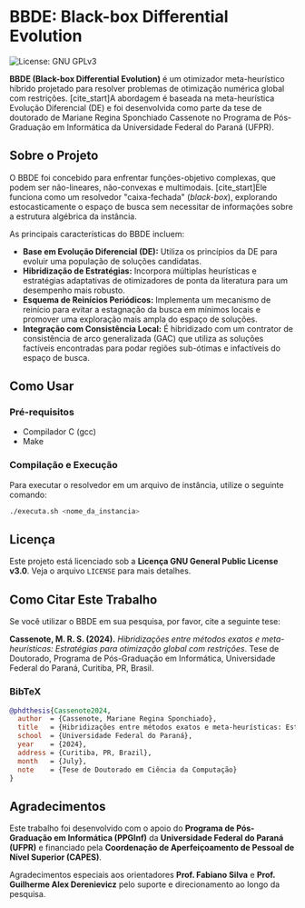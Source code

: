 # BBDE: Black-box Differential Evolution

![License: GNU GPLv3](https://img.shields.io/badge/License-GPLv3-blue.svg)

**BBDE (Black-box Differential Evolution)** é um otimizador meta-heurístico híbrido projetado para resolver problemas de otimização numérica global com restrições.  [cite_start]A abordagem é baseada na meta-heurística Evolução Diferencial (DE) e foi desenvolvida como parte da tese de doutorado de Mariane Regina Sponchiado Cassenote no Programa de Pós-Graduação em Informática da Universidade Federal do Paraná (UFPR). 

## Sobre o Projeto

O BBDE foi concebido para enfrentar funções-objetivo complexas, que podem ser não-lineares, não-convexas e multimodais.  [cite_start]Ele funciona como um resolvedor "caixa-fechada" (*black-box*), explorando estocasticamente o espaço de busca sem necessitar de informações sobre a estrutura algébrica da instância. 

As principais características do BBDE incluem:

* **Base em Evolução Diferencial (DE):** Utiliza os princípios da DE para evoluir uma população de soluções candidatas. 
* **Hibridização de Estratégias:** Incorpora múltiplas heurísticas e estratégias adaptativas de otimizadores de ponta da literatura para um desempenho mais robusto. 
* **Esquema de Reinícios Periódicos:** Implementa um mecanismo de reinício para evitar a estagnação da busca em mínimos locais e promover uma exploração mais ampla do espaço de soluções. 
* **Integração com Consistência Local:** É hibridizado com um contrator de consistência de arco generalizada (GAC) que utiliza as soluções factíveis encontradas para podar regiões sub-ótimas e infactíveis do espaço de busca. 

## Como Usar

### Pré-requisitos

* Compilador C (gcc)
* Make

### Compilação e Execução

Para executar o resolvedor em um arquivo de instância, utilize o seguinte comando:

```bash
./executa.sh <nome_da_instancia>
```

## Licença

Este projeto está licenciado sob a **Licença GNU General Public License v3.0**. Veja o arquivo `LICENSE` para mais detalhes.

## Como Citar Este Trabalho

Se você utilizar o BBDE em sua pesquisa, por favor, cite a seguinte tese:

**Cassenote, M. R. S. (2024).** *Hibridizações entre métodos exatos e meta-heurísticas: Estratégias para otimização global com restrições*. Tese de Doutorado, Programa de Pós-Graduação em Informática, Universidade Federal do Paraná, Curitiba, PR, Brasil.

### BibTeX

```bibtex
@phdthesis{Cassenote2024,
  author  = {Cassenote, Mariane Regina Sponchiado},
  title   = {Hibridizações entre métodos exatos e meta-heurísticas: Estratégias para otimização global com restrições},
  school  = {Universidade Federal do Paraná},
  year    = {2024},
  address = {Curitiba, PR, Brazil},
  month   = {July},
  note    = {Tese de Doutorado em Ciência da Computação}
}
```

## Agradecimentos

Este trabalho foi desenvolvido com o apoio do **Programa de Pós-Graduação em Informática (PPGInf)** da **Universidade Federal do Paraná (UFPR)** e financiado pela **Coordenação de Aperfeiçoamento de Pessoal de Nível Superior (CAPES)**. 

Agradecimentos especiais aos orientadores **Prof. Fabiano Silva** e **Prof. Guilherme Alex Derenievicz** pelo suporte e direcionamento ao longo da pesquisa.
